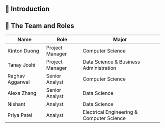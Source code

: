 ## 🌟 Introduction

## 👥 The Team and Roles

| Name            | Role            | Major                                     |
| --------------- | --------------- | ----------------------------------------- |
| Kinton Duong    | Project Manager | Computer Science                          |
| Tanay Joshi     | Project Manager | Data Science & Business Administration    |
| Raghav Aggarwal | Senior Analyst  | Computer Science                          |
| Alexa Zhang     | Senior Analyst  | Data Science                              |
| Nishant         | Analyst         | Data Science                              |
| Priya Patel     | Analyst         | Electrical Engineering & Computer Science |
                  
